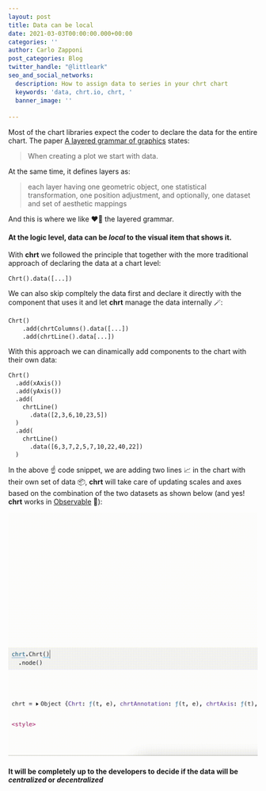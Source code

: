 ```yaml
---
layout: post
title: Data can be local
date: 2021-03-03T00:00:00.000+00:00
categories: ''
author: Carlo Zapponi
post_categories: Blog
twitter_handle: "@littleark"
seo_and_social_networks:
  description: How to assign data to series in your chrt chart
  keywords: 'data, chrt.io, chrt, '
  banner_image: ''

---
```

Most of the chart libraries expect the coder to declare the data for the entire chart. The paper [A layered grammar of graphics](http://vita.had.co.nz/papers/layered-grammar.html) states:

> When creating a plot we start with data.

At the same time, it defines layers as:

> each layer having one geometric object, one statistical transformation, one position adjustment, and optionally, one dataset and set of aesthetic mappings

And this is where we like ❤️‍🔥 the layered grammar.

#### At the logic level, data can be _local_ to the visual item that shows it.

With **chrt** we followed the principle that together with the more traditional approach of declaring the data at a chart level:

    Chrt().data([...])

We can also skip compltely the data first and declare it directly with the component that uses it and let **chrt** manage the data internally 🪄:

    Chrt()
        .add(chrtColumns().data([...])
        .add(chrtLine().data[...])

With this approach we can dinamically add components to the chart with their own data:

    Chrt()
      .add(xAxis())
      .add(yAxis())
      .add(
        chrtLine()
          .data([2,3,6,10,23,5])
      )
      .add(
        chrtLine()
          .data([6,3,7,2,5,7,10,22,40,22])
      )

In the above ☝️ code snippet, we are adding two lines 📈 in the chart with their own set of data 📦, **chrt** will take care of updating scales and axes based on the combination of the two datasets as shown below (and yes! **chrt** works in [Observable](https://observablehq.com/) 🎊):

![](/assets/uploads/localdata.gif)

#### It will be completely up to the developers to decide if the data will be _centralized_ or _decentralized_